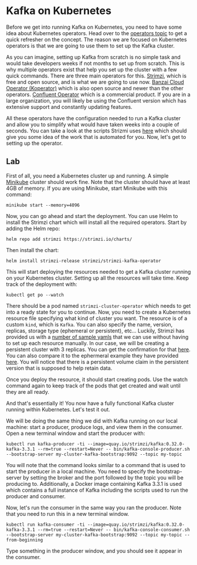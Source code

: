 # Kafka on Kubernetes

Before we get into running Kafka on Kubernetes, you need to have some idea about Kubernetes operators. Head over to the [operators topic](../StatefulSets101/operators.md) to get a quick refresher on the concept. The reason we are focused on Kubernetes operators is that we are going to use them to set up the Kafka cluster.

As you can imagine, setting up Kafka from scratch is no simple task and would take developers weeks if not months to set up from scratch. This is why multiple operators exist that help you set up the cluster with a few quick commands. There are three main operators for this. [Strimzi](https://strimzi.io), which is free and open source, and is what we are going to use now. [Banzai Cloud Operator (Koperator)](https://banzaicloud.com/docs/supertubes/kafka-operator/install-kafka-operator/#manual-install) which is also open source and newer than the other operators. [Confluent Operator](https://docs.confluent.io/operator/current/overview.html#co-long) which is a commercial product. If you are in a large organization, you will likely be using the Confluent version which has extensive support and constantly updating features.

All these operators have the configuration needed to run a Kafka cluster and allow you to simplify what would have taken weeks into a couple of seconds. You can take a look at the scripts Strizmi uses [here](https://strimzi.io/install/latest?namespace=kafka) which should give you some idea of the work that is automated for you. Now, let's get to setting up the operator.

## Lab

First of all, you need a Kubernetes cluster up and running. A simple [Minikube](https://minikube.sigs.k8s.io/docs/) cluster should work fine. Note that the cluster should have at least 4GB of memory. If you are using Minikube, start Minikube with this command:

```
minikube start --memory=4096
```

Now, you can go ahead and start the deployment. You can use Helm to install the Strimzi chart which will install all the required operators. Start by adding the Helm repo:

```
helm repo add strimzi https://strimzi.io/charts/
```

Then install the chart:

```
helm install strimzi-release strimzi/strimzi-kafka-operator
```

This will start deploying the resources needed to get a Kafka cluster running on your Kubernetes cluster. Setting up all the resources will take time. Keep track of the deployment with:

```
kubectl get po --watch
```

There should be a pod named `strimzi-cluster-operator` which needs to get into a ready state for you to continue. Now, you need to create a Kubernetes resource file specifying what kind of cluster you want. The resource is of a custom `kind`, which is `Kafka`. You can also specify the name, version, replicas, storage type (ephemeral or persistent), etc... Luckily, Strimzi has provided us with a [number of sample yamls](https://github.com/strimzi/strimzi-kafka-operator/tree/main/examples/kafka) that we can use without having to set up each resource manually. In our case, we will be creating a persistent cluster with 3 replicas. You can get the confirmation for that [here](https://strimzi.io/examples/latest/kafka/kafka-persistent.yaml). You can also compare it to the ephermeral example they have provided [here](https://strimzi.io/examples/latest/kafka/kafka-persistent.yaml). You will notice that there is a persistent volume claim in the persistent version that is supposed to help retain data.

Once you deploy the resource, it should start creating pods. Use the watch command again to keep track of the pods that get created and wait until they are all ready.

And that's essentially it! You now have a fully functional Kafka cluster running within Kubernetes. Let's test it out.

We will be doing the same thing we did with Kafka running on our local machine: start a producer, produce logs, and view them in the consumer. Open a new terminal window and start the producer with:

```
kubectl run kafka-producer -ti --image=quay.io/strimzi/kafka:0.32.0-kafka-3.3.1 --rm=true --restart=Never -- bin/kafka-console-producer.sh --bootstrap-server my-cluster-kafka-bootstrap:9092 --topic my-topic
```

You will note that the command looks similar to a command that is used to start the producer in a local machine. You need to specify the bootstrap-server by setting the broker and the port followed by the topic you will be producing to. Additionally, a Docker image containing Kafka 3.3.1 is used which contains a full instance of Kafka including the scripts used to run the producer and consumer.

Now, let's run the consumer in the same way you ran the producer. Note that you need to run this in a new terminal window.

```
kubectl run kafka-consumer -ti --image=quay.io/strimzi/kafka:0.32.0-kafka-3.3.1 --rm=true --restart=Never -- bin/kafka-console-consumer.sh --bootstrap-server my-cluster-kafka-bootstrap:9092 --topic my-topic --from-beginning
```

Type something in the producer window, and you should see it appear in the consumer.